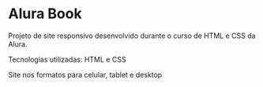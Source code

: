 <h1> Alura Book </h1>

Projeto de site responsivo desenvolvido durante o curso de HTML e CSS da Alura. 

Tecnologias utilizadas: HTML e CSS

Site nos formatos para celular, tablet e desktop
